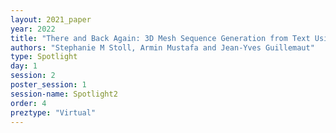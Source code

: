```yaml
---
layout: 2021_paper
year: 2022
title: "There and Back Again: 3D Mesh Sequence Generation from Text Using Back-Translation"
authors: "Stephanie M Stoll, Armin Mustafa and Jean-Yves Guillemaut"
type: Spotlight
day: 1
session: 2
poster_session: 1
session-name: Spotlight2
order: 4
preztype: "Virtual"
---
```

